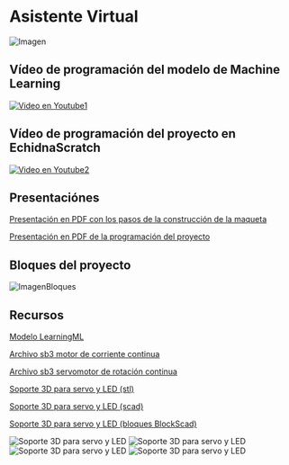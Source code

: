 # Asistente Virtual
![Imagen](https://github.com/lobotic/Proyectitos/blob/master/Echidna/AsistenteVirtual/Asistente.png)

## Vídeo de programación del modelo de Machine Learning
[![Video en Youtube1](https://github.com/lobotic/Proyectitos/blob/master/Echidna/AsistenteVirtual/AsistenteYT.png)](https://www.youtube.com/watch?v=1N8gIUOGDlM)


## Vídeo de programación del proyecto en EchidnaScratch
[![Video en Youtube2](https://github.com/lobotic/Proyectitos/blob/master/Echidna/AsistenteVirtual/AsistenteYT1.png)](https://www.youtube.com/watch?v=uZRnbfCEjvU)

## Presentaciónes
[Presentación en PDF con los pasos de la construcción de la maqueta](https://github.com/lobotic/Proyectitos/blob/master/Echidna/AsistenteVirtual/Maqueta%20para%20el%20asistente.pdf)

[Presentación en PDF de la programación del proyecto](https://github.com/lobotic/Proyectitos/blob/master/Echidna/AsistenteVirtual/ASISTENTE%20VIRTUAL%20PROYECTO.pdf)

## Bloques del proyecto
![ImagenBloques](https://github.com/lobotic/Proyectitos/blob/master/Echidna/AsistenteVirtual/Asistentebloques.png)

## Recursos
[Modelo LearningML](https://github.com/lobotic/Proyectitos/blob/master/Echidna/AsistenteVirtual/Asistente)

[Archivo sb3 motor de corriente continua](https://github.com/lobotic/Proyectitos/blob/master/Echidna/AsistenteVirtual/Asistente1.sb3)

[Archivo sb3 servomotor de rotación continua](https://github.com/lobotic/Proyectitos/blob/master/Echidna/AsistenteVirtual/Asistente_servo.sb3)

[Soporte 3D para servo y LED (stl)](https://github.com/lobotic/Proyectitos/blob/master/Echidna/AsistenteVirtual/soporte/soporte.stl)

[Soporte 3D para servo y LED (scad)](https://github.com/lobotic/Proyectitos/blob/master/Echidna/AsistenteVirtual/soporte/soporte.scad)

[Soporte 3D para servo y LED (bloques BlockScad)](https://github.com/lobotic/Proyectitos/blob/master/Echidna/AsistenteVirtual/soporte/soporte.xml)


![Soporte 3D para servo y LED](https://github.com/lobotic/Proyectitos/blob/master/Echidna/AsistenteVirtual/soporte/soporte.jpg)
![Soporte 3D para servo y LED](https://github.com/lobotic/Proyectitos/blob/master/Echidna/AsistenteVirtual/soporte/soporte1.jpeg)
![Soporte 3D para servo y LED](https://github.com/lobotic/Proyectitos/blob/master/Echidna/AsistenteVirtual/soporte/soporte2.jpeg)
![Soporte 3D para servo y LED](https://github.com/lobotic/Proyectitos/blob/master/Echidna/AsistenteVirtual/soporte/soporte3.jpeg)
